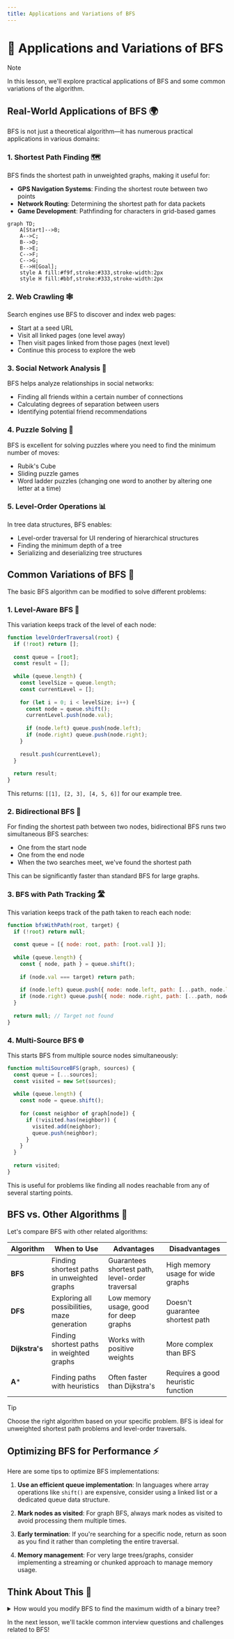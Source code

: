 ```yaml
---
title: Applications and Variations of BFS
---
```


# 🌟 Applications and Variations of BFS

> [!NOTE]
> In this lesson, we'll explore practical applications of BFS and some common variations of the algorithm.

## Real-World Applications of BFS 🌍

BFS is not just a theoretical algorithm—it has numerous practical applications in various domains:

### 1. Shortest Path Finding 🗺️

BFS finds the shortest path in unweighted graphs, making it useful for:

- **GPS Navigation Systems**: Finding the shortest route between two points
- **Network Routing**: Determining the shortest path for data packets
- **Game Development**: Pathfinding for characters in grid-based games

```mermaid
graph TD;
    A[Start]-->B;
    A-->C;
    B-->D;
    B-->E;
    C-->F;
    C-->G;
    E-->H[Goal];
    style A fill:#f9f,stroke:#333,stroke-width:2px
    style H fill:#bbf,stroke:#333,stroke-width:2px
```

### 2. Web Crawling 🕸️

Search engines use BFS to discover and index web pages:

- Start at a seed URL
- Visit all linked pages (one level away)
- Then visit pages linked from those pages (next level)
- Continue this process to explore the web

### 3. Social Network Analysis 👥

BFS helps analyze relationships in social networks:

- Finding all friends within a certain number of connections
- Calculating degrees of separation between users
- Identifying potential friend recommendations

### 4. Puzzle Solving 🧩

BFS is excellent for solving puzzles where you need to find the minimum number of moves:

- Rubik's Cube
- Sliding puzzle games
- Word ladder puzzles (changing one word to another by altering one letter at a time)

### 5. Level-Order Operations 📊

In tree data structures, BFS enables:

- Level-order traversal for UI rendering of hierarchical structures
- Finding the minimum depth of a tree
- Serializing and deserializing tree structures

## Common Variations of BFS 🔄

The basic BFS algorithm can be modified to solve different problems:

### 1. Level-Aware BFS 📏

This variation keeps track of the level of each node:

```javascript
function levelOrderTraversal(root) {
  if (!root) return [];
  
  const queue = [root];
  const result = [];
  
  while (queue.length) {
    const levelSize = queue.length;
    const currentLevel = [];
    
    for (let i = 0; i < levelSize; i++) {
      const node = queue.shift();
      currentLevel.push(node.val);
      
      if (node.left) queue.push(node.left);
      if (node.right) queue.push(node.right);
    }
    
    result.push(currentLevel);
  }
  
  return result;
}
```

This returns: `[[1], [2, 3], [4, 5, 6]]` for our example tree.

### 2. Bidirectional BFS 🔄

For finding the shortest path between two nodes, bidirectional BFS runs two simultaneous BFS searches:
- One from the start node
- One from the end node
- When the two searches meet, we've found the shortest path

This can be significantly faster than standard BFS for large graphs.

### 3. BFS with Path Tracking 🛣️

This variation keeps track of the path taken to reach each node:

```javascript
function bfsWithPath(root, target) {
  if (!root) return null;
  
  const queue = [{ node: root, path: [root.val] }];
  
  while (queue.length) {
    const { node, path } = queue.shift();
    
    if (node.val === target) return path;
    
    if (node.left) queue.push({ node: node.left, path: [...path, node.left.val] });
    if (node.right) queue.push({ node: node.right, path: [...path, node.right.val] });
  }
  
  return null; // Target not found
}
```

### 4. Multi-Source BFS 🌐

This starts BFS from multiple source nodes simultaneously:

```javascript
function multiSourceBFS(graph, sources) {
  const queue = [...sources];
  const visited = new Set(sources);
  
  while (queue.length) {
    const node = queue.shift();
    
    for (const neighbor of graph[node]) {
      if (!visited.has(neighbor)) {
        visited.add(neighbor);
        queue.push(neighbor);
      }
    }
  }
  
  return visited;
}
```

This is useful for problems like finding all nodes reachable from any of several starting points.

## BFS vs. Other Algorithms 🥊

Let's compare BFS with other related algorithms:

| Algorithm | When to Use | Advantages | Disadvantages |
|-----------|-------------|------------|--------------|
| **BFS** | Finding shortest paths in unweighted graphs | Guarantees shortest path, level-order traversal | High memory usage for wide graphs |
| **DFS** | Exploring all possibilities, maze generation | Low memory usage, good for deep graphs | Doesn't guarantee shortest path |
| **Dijkstra's** | Finding shortest paths in weighted graphs | Works with positive weights | More complex than BFS |
| **A*** | Finding paths with heuristics | Often faster than Dijkstra's | Requires a good heuristic function |

> [!TIP]
> Choose the right algorithm based on your specific problem. BFS is ideal for unweighted shortest path problems and level-order traversals.

## Optimizing BFS for Performance ⚡

Here are some tips to optimize BFS implementations:

1. **Use an efficient queue implementation**: In languages where array operations like `shift()` are expensive, consider using a linked list or a dedicated queue data structure.

2. **Mark nodes as visited**: For graph BFS, always mark nodes as visited to avoid processing them multiple times.

3. **Early termination**: If you're searching for a specific node, return as soon as you find it rather than completing the entire traversal.

4. **Memory management**: For very large trees/graphs, consider implementing a streaming or chunked approach to manage memory usage.

## Think About This 🧠

<details>
<summary>How would you modify BFS to find the maximum width of a binary tree?</summary>

You could use a level-aware BFS and keep track of the maximum number of nodes at any level:

```javascript
function maxWidth(root) {
  if (!root) return 0;
  
  const queue = [root];
  let maxWidth = 0;
  
  while (queue.length) {
    const levelSize = queue.length;
    maxWidth = Math.max(maxWidth, levelSize);
    
    for (let i = 0; i < levelSize; i++) {
      const node = queue.shift();
      
      if (node.left) queue.push(node.left);
      if (node.right) queue.push(node.right);
    }
  }
  
  return maxWidth;
}
```

This function returns the maximum number of nodes at any level in the tree.
</details>

In the next lesson, we'll tackle common interview questions and challenges related to BFS! 